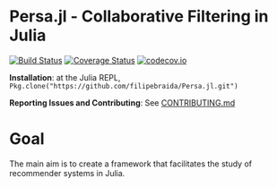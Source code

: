 # Persa.jl - Collaborative Filtering in Julia

[![Build Status](https://travis-ci.org/filipebraida/Persa.jl.svg?branch=master)](https://travis-ci.org/filipebraida/Persa.jl)
[![Coverage Status](https://coveralls.io/repos/filipebraida/Persa.jl/badge.svg?branch=master&service=github)](https://coveralls.io/github/filipebraida/Persa.jl?branch=master)
[![codecov.io](http://codecov.io/github/filipebraida/Persa.jl/coverage.svg?branch=master)](http://codecov.io/github/filipebraida/Persa.jl?branch=master)

**Installation**: at the Julia REPL, `Pkg.clone("https://github.com/filipebraida/Persa.jl.git")`

**Reporting Issues and Contributing**: See [CONTRIBUTING.md](CONTRIBUTING.md)

# Goal

The main aim is to create a framework that facilitates the study of recommender systems in Julia.
